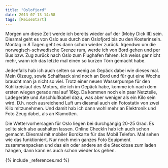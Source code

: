```yaml
---
title: "Oslofjord"
date: 2013-07-13 14:58
tags: [ReiseStart]
---
```

Morgen um diese Zeit werde ich bereits wieder auf der [Moby Dick III] sein. Diesmal geht es von Oslo aus durch den Oslofjord bis zu den Kosterinseln. Montag in 8 Tagen geht es dann schon wieder zurück. Irgendwo um die norwegisch-schwedische Grenze rum, werde ich von Bord gehen und per Bus bzw. Zug zurück nach Oslo zum Flughafen fahren. Ich weiss gar nicht mehr, wann ich das letzte mal einen so kurzen Törn gemacht habe.

Jedenfalls hab ich auch selten so wenig an Gepäck dabei wie dieses mal. Mein Ölzeug, sowie Schalfsack sind noch an Bord und für gut eine Woche braucht man ja nicht so viel. Trotz einer neuen Wasserpumpe für den Kühlkreislauf des Motors, die ich im Gepäck habe, komme ich nach dem ersten wiegen gerade mal auf 16kg. Da kommen noch ein paar Netzteile, Ladegeräte und Anschlußkabel dazu, was aber weniger als ein Kilo sein wird. D.h. noch ausreichend Luft um diesmal auch ein Fotostativ von zwei Kilo mitzunehmen. Und damit hab ich dann wohl mehr an Elektronik und Foto Zeug dabei, als an Klamotten.

Die Wettervorhersagen für Oslo liegen bei durchgängig 20-25 Grad. Es sollte sich also aushalten lassen. Online CheckIn hab ich auch schon gemacht. Diesmal mit mobiler Bordkarte für das Mobil Telefon. Mal sehen wie das funktioniert. Nur noch mein ganzes Foto Equipment zusammenpacken und das ein oder andere an die Steckdose zum laden hängen, dann kann es auch schon wieder los gehen.

{% include _references.md %}
